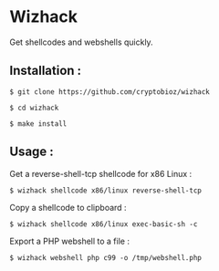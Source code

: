 Wizhack
=======
Get shellcodes and webshells quickly.

Installation :
--------------

`$ git clone https://github.com/cryptobioz/wizhack`

`$ cd wizhack`

`$ make install`

Usage :
-------

Get a reverse-shell-tcp shellcode for x86 Linux :

`$ wizhack shellcode x86/linux reverse-shell-tcp`

Copy a shellcode to clipboard :

`$ wizhack shellcode x86/linux exec-basic-sh -c`

Export a PHP webshell to a file :

`$ wizhack webshell php c99 -o /tmp/webshell.php`
 
